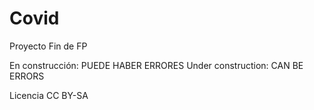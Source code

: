 # Covid
Proyecto Fin de FP

En construcción: PUEDE HABER ERRORES
Under construction: CAN BE ERRORS

Licencia CC BY-SA 
